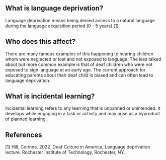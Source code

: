 ## What is language deprivation?

Language deprivation means being denied access to a natural language during the language acquisition period (0 - 5 years) [[1]](#1). 

## Who does this affect?

There are many famous examples of this happening to hearing children whom were neglected or lost and not exposed to language. The less talked about but more common example is that of deaf children who were not exposed to sign language at an early age. The current approach for educating parents about their deaf child is biased and can often lead to language deprivation.

## What is incidental learning?
Incidental learning refers to any learning that is unpanned or unintended. It develops while engaging in a task or activity and may arise as a byproduct of planned learning.

## References
<a id="1">[1]</a> 
Hill, Corinna. 2022. Deaf Culture in America, Language deprivation lecture. Rochester Institute of Technology, Rochester, NY.
